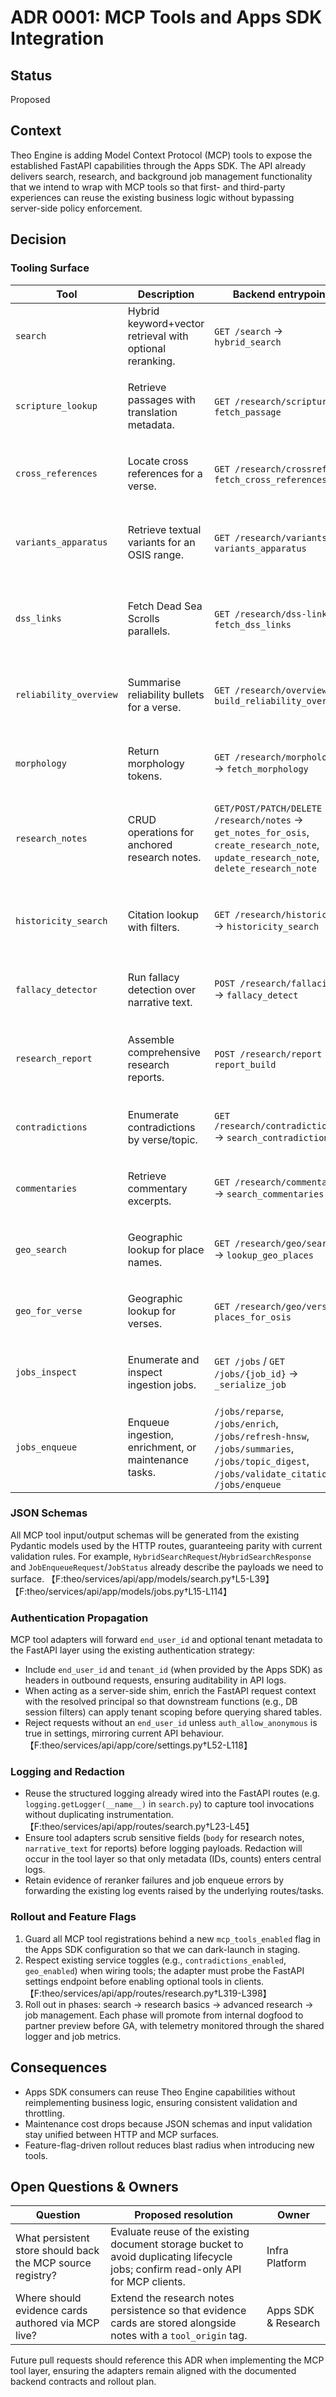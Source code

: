 # ADR 0001: MCP Tools and Apps SDK Integration

## Status
Proposed

## Context
Theo Engine is adding Model Context Protocol (MCP) tools to expose the
established FastAPI capabilities through the Apps SDK. The API already delivers
search, research, and background job management functionality that we intend to
wrap with MCP tools so that first- and third-party experiences can reuse the
existing business logic without bypassing server-side policy enforcement.

## Decision
### Tooling Surface
| Tool | Description | Backend entrypoint | Notes |
| --- | --- | --- | --- |
| `search` | Hybrid keyword+vector retrieval with optional reranking. | `GET /search` → `hybrid_search` | Reuses the existing request model and reranker cache from the FastAPI route. 【F:theo/services/api/app/routes/search.py†L42-L108】
| `scripture_lookup` | Retrieve passages with translation metadata. | `GET /research/scripture` → `fetch_passage` | Returns validated verses via the existing research models. 【F:theo/services/api/app/routes/research.py†L41-L59】【F:theo/services/api/app/research/__init__.py†L1-L18】
| `cross_references` | Locate cross references for a verse. | `GET /research/crossrefs` → `fetch_cross_references` | Limits are surfaced as tool arguments. 【F:theo/services/api/app/routes/research.py†L62-L76】【F:theo/services/api/app/research/__init__.py†L1-L18】
| `variants_apparatus` | Retrieve textual variants for an OSIS range. | `GET /research/variants` → `variants_apparatus` | Exposes category filters and pagination. 【F:theo/services/api/app/routes/research.py†L79-L109】【F:theo/services/api/app/research/__init__.py†L14-L18】
| `dss_links` | Fetch Dead Sea Scrolls parallels. | `GET /research/dss-links` → `fetch_dss_links` | Returns structured DSS links with counts. 【F:theo/services/api/app/routes/research.py†L112-L126】【F:theo/services/api/app/research/__init__.py†L16-L18】
| `reliability_overview` | Summarise reliability bullets for a verse. | `GET /research/overview` → `build_reliability_overview` | Requires DB session injection in the tool shim. 【F:theo/services/api/app/routes/research.py†L129-L148】【F:theo/services/api/app/research/__init__.py†L11-L15】
| `morphology` | Return morphology tokens. | `GET /research/morphology` → `fetch_morphology` | JSON schema derived from existing token model. 【F:theo/services/api/app/routes/research.py†L151-L162】【F:theo/services/api/app/research/__init__.py†L5-L9】
| `research_notes` | CRUD operations for anchored research notes. | `GET/POST/PATCH/DELETE /research/notes` → `get_notes_for_osis`, `create_research_note`, `update_research_note`, `delete_research_note` | Tool set will provide `list`, `create`, `update`, and `delete` sub-commands aligned to the REST handlers. 【F:theo/services/api/app/routes/research.py†L165-L231】【F:theo/services/api/app/research/__init__.py†L5-L13】
| `historicity_search` | Citation lookup with filters. | `GET /research/historicity` → `historicity_search` | Rejects invalid year ranges before delegating. 【F:theo/services/api/app/routes/research.py†L234-L258】【F:theo/services/api/app/research/__init__.py†L16-L18】
| `fallacy_detector` | Run fallacy detection over narrative text. | `POST /research/fallacies` → `fallacy_detect` | Uses same validation as HTTP endpoint. 【F:theo/services/api/app/routes/research.py†L267-L287】【F:theo/services/api/app/research/__init__.py†L4-L6】
| `research_report` | Assemble comprehensive research reports. | `POST /research/report` → `report_build` | Surface optional fallacy inclusion and limits. 【F:theo/services/api/app/routes/research.py†L290-L314】【F:theo/services/api/app/research/__init__.py†L12-L17】
| `contradictions` | Enumerate contradictions by verse/topic. | `GET /research/contradictions` → `search_contradictions` | Honors existing feature toggle in settings. 【F:theo/services/api/app/routes/research.py†L317-L347】【F:theo/services/api/app/research/__init__.py†L2-L4】
| `commentaries` | Retrieve commentary excerpts. | `GET /research/commentaries` → `search_commentaries` | Maintains OSIS anchoring semantics. 【F:theo/services/api/app/routes/research.py†L350-L378】【F:theo/services/api/app/research/__init__.py†L1-L3】
| `geo_search` | Geographic lookup for place names. | `GET /research/geo/search` → `lookup_geo_places` | Conditional on geo feature flag. 【F:theo/services/api/app/routes/research.py†L381-L398】【F:theo/services/api/app/research/__init__.py†L4-L7】
| `geo_for_verse` | Geographic lookup for verses. | `GET /research/geo/verse` → `places_for_osis` | Returns cached geo overlays when enabled. 【F:theo/services/api/app/routes/research.py†L401-L409】【F:theo/services/api/app/research/__init__.py†L4-L7】
| `jobs_inspect` | Enumerate and inspect ingestion jobs. | `GET /jobs` / `GET /jobs/{job_id}` → `_serialize_job` | Surfaces job metadata and status. 【F:theo/services/api/app/routes/jobs.py†L70-L118】【F:theo/services/api/app/routes/jobs.py†L47-L68】
| `jobs_enqueue` | Enqueue ingestion, enrichment, or maintenance tasks. | `/jobs/reparse`, `/jobs/enrich`, `/jobs/refresh-hnsw`, `/jobs/summaries`, `/jobs/topic_digest`, `/jobs/validate_citations`, `/jobs/enqueue` | Provides typed wrappers over Celery-backed tasks while preserving idempotency guarantees. 【F:theo/services/api/app/routes/jobs.py†L121-L402】

### JSON Schemas
All MCP tool input/output schemas will be generated from the existing
Pydantic models used by the HTTP routes, guaranteeing parity with current
validation rules. For example, `HybridSearchRequest`/`HybridSearchResponse` and
`JobEnqueueRequest`/`JobStatus` already describe the payloads we need to
surface. 【F:theo/services/api/app/models/search.py†L5-L39】【F:theo/services/api/app/models/jobs.py†L15-L114】

### Authentication Propagation
MCP tool adapters will forward `end_user_id` and optional tenant metadata to the
FastAPI layer using the existing authentication strategy:

* Include `end_user_id` and `tenant_id` (when provided by the Apps SDK) as
  headers in outbound requests, ensuring auditability in API logs.
* When acting as a server-side shim, enrich the FastAPI request context with the
  resolved principal so that downstream functions (e.g., DB session filters) can
  apply tenant scoping before querying shared tables.
* Reject requests without an `end_user_id` unless `auth_allow_anonymous` is true
  in settings, mirroring current API behaviour. 【F:theo/services/api/app/core/settings.py†L52-L118】

### Logging and Redaction
* Reuse the structured logging already wired into the FastAPI routes (e.g.
  `logging.getLogger(__name__)` in `search.py`) to capture tool invocations
  without duplicating instrumentation. 【F:theo/services/api/app/routes/search.py†L23-L45】
* Ensure tool adapters scrub sensitive fields (`body` for research notes,
  `narrative_text` for reports) before logging payloads. Redaction will occur in
  the tool layer so that only metadata (IDs, counts) enters central logs.
* Retain evidence of reranker failures and job enqueue errors by forwarding the
  existing log events raised by the underlying routes/tasks.

### Rollout and Feature Flags
1. Guard all MCP tool registrations behind a new `mcp_tools_enabled` flag in the
   Apps SDK configuration so that we can dark-launch in staging.
2. Respect existing service toggles (e.g., `contradictions_enabled`, `geo_enabled`)
   when wiring tools; the adapter must probe the FastAPI settings endpoint before
   enabling optional tools in clients. 【F:theo/services/api/app/routes/research.py†L319-L398】
3. Roll out in phases: search → research basics → advanced research → job
   management. Each phase will promote from internal dogfood to partner preview
   before GA, with telemetry monitored through the shared logger and job metrics.

## Consequences
* Apps SDK consumers can reuse Theo Engine capabilities without reimplementing
  business logic, ensuring consistent validation and throttling.
* Maintenance cost drops because JSON schemas and input validation stay unified
  between HTTP and MCP surfaces.
* Feature-flag-driven rollout reduces blast radius when introducing new tools.

## Open Questions & Owners
| Question | Proposed resolution | Owner |
| --- | --- | --- |
| What persistent store should back the MCP source registry? | Evaluate reuse of the existing document storage bucket to avoid duplicating lifecycle jobs; confirm read-only API for MCP clients. | Infra Platform |
| Where should evidence cards authored via MCP live? | Extend the research notes persistence so that evidence cards are stored alongside notes with a `tool_origin` tag. | Apps SDK & Research |

Future pull requests should reference this ADR when implementing the MCP tool
layer, ensuring the adapters remain aligned with the documented backend
contracts and rollout plan.
